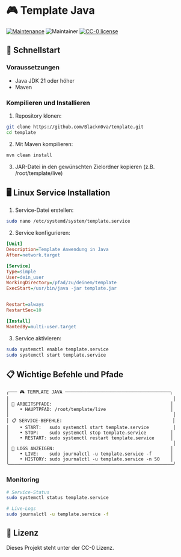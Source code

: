 # 🎮 Template Java

[![Maintenance](https://img.shields.io/badge/Maintained%3F-yes-green.svg)](https://GitHub.com/Blackn0va/template/graphs/commit-activity)
![Maintainer](https://img.shields.io/badge/maintainer-Blackn0va-blue)
[![CC-0 license](https://img.shields.io/badge/License-CC--0-blue.svg)](https://creativecommons.org/licenses/by-nd/4.0)


## 🚀 Schnellstart

### Voraussetzungen
- Java JDK 21 oder höher
- Maven



### Kompilieren und Installieren

1. Repository klonen:
```bash
git clone https://github.com/Blackn0va/template.git
cd template
```

2. Mit Maven kompilieren:
```bash
mvn clean install
```

3. JAR-Datei in den gewünschten Zielordner kopieren (z.B. /root/template/live)

## 🖥️ Linux Service Installation

1. Service-Datei erstellen:
```bash
sudo nano /etc/systemd/system/template.service
```

2. Service konfigurieren:
```ini
[Unit]
Description=Template Anwendung in Java
After=network.target

[Service]
Type=simple
User=dein_user
WorkingDirectory=/pfad/zu/deinem/template
ExecStart=/usr/bin/java -jar template.jar


Restart=always
RestartSec=10

[Install]
WantedBy=multi-user.target
```

3. Service aktivieren:
```bash
sudo systemctl enable template.service
sudo systemctl start template.service
```

## 📋 Wichtige Befehle und Pfade

```
╭─── 🎮 TEMPLATE JAVA ───────────────────────────────────────╮
│                                                             │
│ 📂 ARBEITSPFADE:                                            │
│    • HAUPTPFAD: /root/template/live                        │
│                                                             │
│ 📋 SERVICE-BEFEHLE:                                         │
│    • START:   sudo systemctl start template.service         │
│    • STOP:    sudo systemctl stop template.service         │
│    • RESTART: sudo systemctl restart template.service      │
│                                                             │
│ 📜 LOGS ANZEIGEN:                                           │
│    • LIVE:    sudo journalctl -u template.service -f       │
│    • HISTORY: sudo journalctl -u template.service -n 50    │
╰─────────────────────────────────────────────────────────────╯
```

### Monitoring
```bash
# Service-Status
sudo systemctl status template.service

# Live-Logs
sudo journalctl -u template.service -f
```

## 📝 Lizenz

Dieses Projekt steht unter der CC-0 Lizenz.